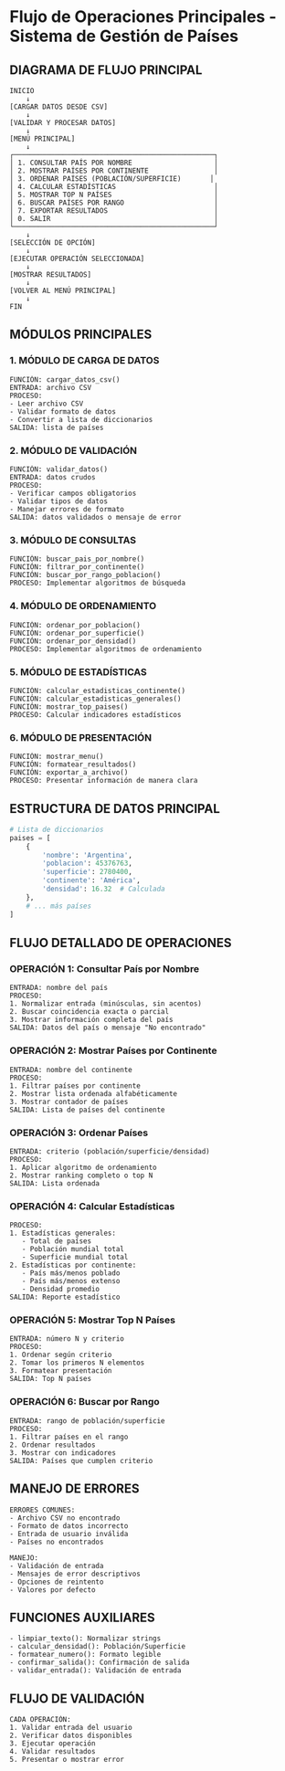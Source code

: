 # Flujo de Operaciones Principales - Sistema de Gestión de Países

## **DIAGRAMA DE FLUJO PRINCIPAL**

```
INICIO
    ↓
[CARGAR DATOS DESDE CSV]
    ↓
[VALIDAR Y PROCESAR DATOS]
    ↓
[MENÚ PRINCIPAL]
    ↓
┌─────────────────────────────────────────────────┐
│ 1. CONSULTAR PAÍS POR NOMBRE                    │
│ 2. MOSTRAR PAÍSES POR CONTINENTE                │
│ 3. ORDENAR PAÍSES (POBLACIÓN/SUPERFICIE)       │
│ 4. CALCULAR ESTADÍSTICAS                        │
│ 5. MOSTRAR TOP N PAÍSES                         │
│ 6. BUSCAR PAÍSES POR RANGO                      │
│ 7. EXPORTAR RESULTADOS                          │
│ 0. SALIR                                        │
└─────────────────────────────────────────────────┘
    ↓
[SELECCIÓN DE OPCIÓN]
    ↓
[EJECUTAR OPERACIÓN SELECCIONADA]
    ↓
[MOSTRAR RESULTADOS]
    ↓
[VOLVER AL MENÚ PRINCIPAL]
    ↓
FIN
```

## **MÓDULOS PRINCIPALES**

### **1. MÓDULO DE CARGA DE DATOS**
```
FUNCIÓN: cargar_datos_csv()
ENTRADA: archivo CSV
PROCESO: 
- Leer archivo CSV
- Validar formato de datos
- Convertir a lista de diccionarios
SALIDA: lista de países
```

### **2. MÓDULO DE VALIDACIÓN**
```
FUNCIÓN: validar_datos()
ENTRADA: datos crudos
PROCESO:
- Verificar campos obligatorios
- Validar tipos de datos
- Manejar errores de formato
SALIDA: datos validados o mensaje de error
```

### **3. MÓDULO DE CONSULTAS**
```
FUNCIÓN: buscar_pais_por_nombre()
FUNCIÓN: filtrar_por_continente()
FUNCIÓN: buscar_por_rango_poblacion()
PROCESO: Implementar algoritmos de búsqueda
```

### **4. MÓDULO DE ORDENAMIENTO**
```
FUNCIÓN: ordenar_por_poblacion()
FUNCIÓN: ordenar_por_superficie()
FUNCIÓN: ordenar_por_densidad()
PROCESO: Implementar algoritmos de ordenamiento
```

### **5. MÓDULO DE ESTADÍSTICAS**
```
FUNCIÓN: calcular_estadisticas_continente()
FUNCIÓN: calcular_estadisticas_generales()
FUNCIÓN: mostrar_top_paises()
PROCESO: Calcular indicadores estadísticos
```

### **6. MÓDULO DE PRESENTACIÓN**
```
FUNCIÓN: mostrar_menu()
FUNCIÓN: formatear_resultados()
FUNCIÓN: exportar_a_archivo()
PROCESO: Presentar información de manera clara
```

## **ESTRUCTURA DE DATOS PRINCIPAL**

```python
# Lista de diccionarios
paises = [
    {
        'nombre': 'Argentina',
        'poblacion': 45376763,
        'superficie': 2780400,
        'continente': 'América',
        'densidad': 16.32  # Calculada
    },
    # ... más países
]
```

## **FLUJO DETALLADO DE OPERACIONES**

### **OPERACIÓN 1: Consultar País por Nombre**
```
ENTRADA: nombre del país
PROCESO:
1. Normalizar entrada (minúsculas, sin acentos)
2. Buscar coincidencia exacta o parcial
3. Mostrar información completa del país
SALIDA: Datos del país o mensaje "No encontrado"
```

### **OPERACIÓN 2: Mostrar Países por Continente**
```
ENTRADA: nombre del continente
PROCESO:
1. Filtrar países por continente
2. Mostrar lista ordenada alfabéticamente
3. Mostrar contador de países
SALIDA: Lista de países del continente
```

### **OPERACIÓN 3: Ordenar Países**
```
ENTRADA: criterio (población/superficie/densidad)
PROCESO:
1. Aplicar algoritmo de ordenamiento
2. Mostrar ranking completo o top N
SALIDA: Lista ordenada
```

### **OPERACIÓN 4: Calcular Estadísticas**
```
PROCESO:
1. Estadísticas generales:
   - Total de países
   - Población mundial total
   - Superficie mundial total
2. Estadísticas por continente:
   - País más/menos poblado
   - País más/menos extenso
   - Densidad promedio
SALIDA: Reporte estadístico
```

### **OPERACIÓN 5: Mostrar Top N Países**
```
ENTRADA: número N y criterio
PROCESO:
1. Ordenar según criterio
2. Tomar los primeros N elementos
3. Formatear presentación
SALIDA: Top N países
```

### **OPERACIÓN 6: Buscar por Rango**
```
ENTRADA: rango de población/superficie
PROCESO:
1. Filtrar países en el rango
2. Ordenar resultados
3. Mostrar con indicadores
SALIDA: Países que cumplen criterio
```

## **MANEJO DE ERRORES**

```
ERRORES COMUNES:
- Archivo CSV no encontrado
- Formato de datos incorrecto
- Entrada de usuario inválida
- Países no encontrados

MANEJO:
- Validación de entrada
- Mensajes de error descriptivos
- Opciones de reintento
- Valores por defecto
```

## **FUNCIONES AUXILIARES**

```
- limpiar_texto(): Normalizar strings
- calcular_densidad(): Población/Superficie
- formatear_numero(): Formato legible
- confirmar_salida(): Confirmación de salida
- validar_entrada(): Validación de entrada
```

## **FLUJO DE VALIDACIÓN**

```
CADA OPERACIÓN:
1. Validar entrada del usuario
2. Verificar datos disponibles
3. Ejecutar operación
4. Validar resultados
5. Presentar o mostrar error
```
